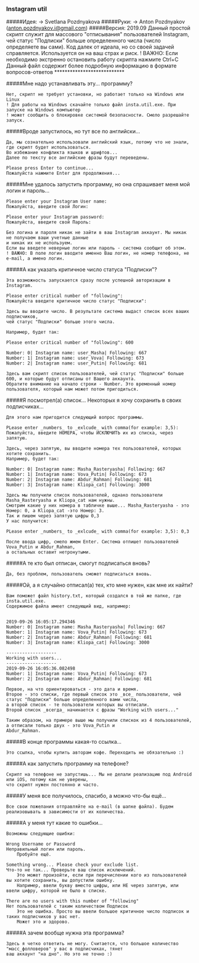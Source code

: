 
### Instagram util

#####Идея: -> Svetlana Pozdnyakova
#####Руки: -> Anton Pozdnyakov (anton.pozdnyakov.i@gmail.com)
#####Версия: 2019.09
    Данный простой скрипт служит для массового "отписывания" пользователей Instagram, чей статус "Подписки"
    больше определенного числа (число определяете вы сами). 
    Код далек от идеала, но со своей задачей справляется. Используется он на ваш страх и риск.
    ! ВАЖНО: Если необходимо экстренно остановить работу скрипта нажмите Ctrl+C
    Данный файл содержит более подробную информацию в формате вопросов-ответов
    ***************************
 
#####Мне надо устанавливать эту... программу?
 
    Нет, скрипт не требует установки, но работает только на Windows или Linux
    ! Для работы на Windows скачайте только файл insta.util.exe. При запуске на Windows компьютер
    ! может сообщить о блокировке системой безопасности. Смело разрешайте запуск.
    
#####Вроде запустилось, но тут все по английски...
 
    Да, мы сознательно использовали английский язык, потому что не знали, где скрипт будет использоваться.
    Во избежание конфликта языков и шрифтов... 
    Далее по тексту все английские фразы будут переведены.
    
    Please press Enter to continue...
    Пожалуйста нажмите Enter для продолжения...
 
#####Мне удалось запустить программу, но она спрашивает меня мой логин и пароль...
    
    Please enter your Instagram User name:
    Пожалуйста, введите свой Логин:
     
    Please enter your Instagram password:
    Пожалуйста, введите свой Пароль: 
    
    Без логина и пароля никак не зайти в ваш Instagram аккаунт. Мы никак не получаем ваши учетные данные
    и никак их не используем. 
    Если вы введете неверные логин или пароль - система сообщит об этом.
    ! ВАЖНО: В поле логин вводите именно Ваш логин, не номер телефона, не e-mail, а имено логин.
  
#####А как указать критичное число статуса "Подписки"?
  
    Эта возможность запускается сразу после успешной авторизации в Instagram. 
    
    Please enter critical number of "following":
    Пожалуйста введите критичное число статус "Подписки":
    
    Здесь вы вводите число. В результате система выдаст список всех ваших подписчиков, 
    чей статус "Подписки" больше этого числа.
    
    Например, будет так:
    
    Please enter critical number of "following": 600
    
    Number: 0| Instagram name: user_Masha| Following: 667
    Number: 1| Instagram name: user_Vova| Following: 673
    Number: 2| Instagram name: user_Putin| Following: 681

    Здесь вам скрипт список пользователей, чей статус "Подписки" больше 600, и которые будут отписаны от Вашего аккаунта.
    Обратите внимание на начало строки - Number. Это временный номер пользователя, который нам может потом пригодиться.
    
#####Я посмотрел(а) список... Некоторых я хочу сохранить в своих подписчиках...
   
    Для этого нам пригодится следующий вопрос программы.
    
    PLease enter _numbers_ to _exlcude_ with comma(for example: 3,5):
    Пожалуйста, введите НОМЕРА, чтобы ИСКЛЮЧИТЬ их из списка, через запятую.
    
    Здесь, через запятую, вы вводите номера тех пользователей, которых хотите сохранить.
    Например, будет так:
    
    Number: 0| Instagram name: Masha_Rasteryasha| Following: 667
    Number: 1| Instagram name: Vova_Putin| Following: 673
    Number: 2| Instagram name: Abdur_Rahman| Following: 681
    Number: 3| Instagram name: Kliopa_cat| Following: 3000
    
    Здесь мы получили список пользователей, однако пользователи Masha_Rasteryasha и Kliopa_cat нам нужны. 
    Смотрим какие у них номера в табличке выше... Masha_Rasteryasha - это Номер: 0, а Kliopa_cat -это Номер: 3.
    Так и пишем через запятую цифры 0,3
    У нас получится:
    
    PLease enter _numbers_ to _exlcude_ with comma(for example: 3,5): 0,3
    
    После ввода цифр, смело жмем Enter. Система отпишет пользователей Vova_Putin и Abdur_Rahman, 
    а остальных оставит нетронутыми.
   
#####А те кто был отписан, смогут подписаться вновь? 
 
    Да, без проблем, пользователь сможет подписаться вновь.
    
#####Ой, а я случайно отписал(а) тех, кто мне нужен, как мне их найти?
 
    Вам поможет файл history.txt, который создался в той же папке, где insta.util.exe. 
    Содержимое файла имеет следующий вид, например: 
    
    
    2019-09-26 16:05:17.294346
    Number: 0| Instagram name: Masha_Rasteryasha| Following: 667
    Number: 1| Instagram name: Vova_Putin| Following: 673
    Number: 2| Instagram name: Abdur_Rahman| Following: 681
    Number: 3| Instagram name: Kliopa_cat| Following: 3000
    
    -------------------
    Working with users...
    -------------------
    2019-09-26 16:05:36.082498
    Number: 1| Instagram name: Vova_Putin| Following: 673
    Number: 2| Instagram name: Abdur_Rahman| Following: 681
    
    Первое, на что ориентироваться - это дата и время.
    Второе - это списки, где первый список это _все_ пользователи, чей статус "Подписки" больше определенного вами числа,
    а второй список - те пользователи которых вы отписали.
    Второй список _всегда_ начинается с фразы "Working with users..."
    
    Таким образом, на примере выше мы получили спискок из 4 пользователей, а отписали только двух - это Vova_Putin и
    Abdur_Rahman.
    
#####В конце программы какая-то ссылка...
 
    Это ссылка, чтобы купить авторам кофе. Переходить не обязательно :)
 
#####А как запустить программу на телефоне? 
 
    Скрипт на телефоне не запустишь... Мы не делали реализацию под Android или iOS, потому как не уверены, 
    что скрипт нужен постоянно и часто. 
  
#####У меня все получилось, спасибо, а можно что-бы ещё... 
  
    Все свои пожелания отправляйте на e-mail (в шапке файла). Будем реализовывать в зависимости от их количества.

#####А у меня тут какие то ошибки...
  
    Возможны следующие ошибки: 
    
    Wrong Username or Password
    Неправильный логин или пароль.
        Пробуйте ещё.
    
    Something wrong... Please check your exclude list.
    Что-то не так... Проверьте ваш список исключений.
        Это может произойти, если при перечислении кого из пользователей вы хотите сохранить, вы допустили ошибку.
        Например, ввели букву вместо цифры, или НЕ через запятую, или ввели цифру, которой не было в списке.
        
    There are no users with this number of "following"
    Нет пользователей с таким количеством Подписок
        Это не ошибка. Просто вы ввели большое критичное число подписок и таких подписчиков у вас нет. 
        Может это и здорово.
   
#####А зачем вообще нужна эта программа?
    
    Здесь я четко ответить не могу. Считается, что большое количество "масс_фолловеров" у вас в подписчиках, тянет
    ваш аккаунт "на дно". Но это не точно :)